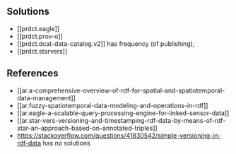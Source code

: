 


## Solutions

- [[prdct.eagle]]
- [[prdct.prov-o]]
- [[prdct.dcat-data-catalog.v2]] has frequency (of publishing),
- [[prdct.starvers]]

## References

- [[ar.a-comprehensive-overview-of-rdf-for-spatial-and-spatiotemporal-data-management]]
- [[ar.fuzzy-spatiotemporal-data-modeling-and-operations-in-rdf]]
- [[ar.eagle-a-scalable-query-processing-engine-for-linked-sensor-data]]
- [[ar.star-vers-versioning-and-timestamping-rdf-data-by-means-of-rdf-star-an-approach-based-on-annotated-triples]]
- https://stackoverflow.com/questions/41830542/simple-versioning-in-rdf-data has no solutions